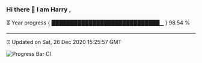 ### Hi there 👋 I am Harry , 

⏳ Year progress { █████████████████████████████▁ } 98.54 %

---

⏰ Updated on Sat, 26 Dec 2020 15:25:57 GMT

![Progress Bar CI](https://github.com/duykhang68/duykhang68/workflows/Progress%20Bar%20CI/badge.svg)
